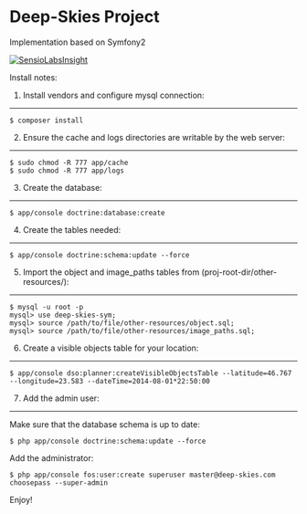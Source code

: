 Deep-Skies Project
========================

Implementation based on Symfony2

[![SensioLabsInsight](https://insight.sensiolabs.com/projects/e8d23d1d-a68e-4b12-aa25-717b4ab713cb/big.png)](https://insight.sensiolabs.com/projects/e8d23d1d-a68e-4b12-aa25-717b4ab713cb)

Install notes:

1) Install vendors and configure mysql connection:
------------------------

    $ composer install

2) Ensure the cache and logs directories are writable by the web server:
------------------------

    $ sudo chmod -R 777 app/cache
    $ sudo chmod -R 777 app/logs

3) Create the database:
------------------------

    $ app/console doctrine:database:create

4) Create the tables needed:
------------------------

    $ app/console doctrine:schema:update --force

5) Import the object and image_paths tables from (proj-root-dir/other-resources/):
------------------------

    $ mysql -u root -p
    mysql> use deep-skies-sym;
    mysql> source /path/to/file/other-resources/object.sql;
    mysql> source /path/to/file/other-resources/image_paths.sql;

6) Create a visible objects table for your location:
------------------------
    $ app/console dso:planner:createVisibleObjectsTable --latitude=46.767 --longitude=23.583 --dateTime=2014-08-01*22:50:00

7) Add the admin user:
------------------------

Make sure that the database schema is up to date:

    $ php app/console doctrine:schema:update --force

Add the administrator:

    $ php app/console fos:user:create superuser master@deep-skies.com choosepass --super-admin

Enjoy!
